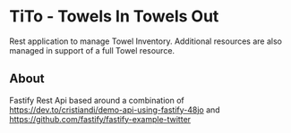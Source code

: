 # TiTo - Towels In Towels Out

Rest application to manage Towel Inventory. Additional resources are also managed in support of a full Towel resource.

## About

Fastify Rest Api based around a combination of
https://dev.to/cristiandi/demo-api-using-fastify-48jo
and
https://github.com/fastify/fastify-example-twitter
